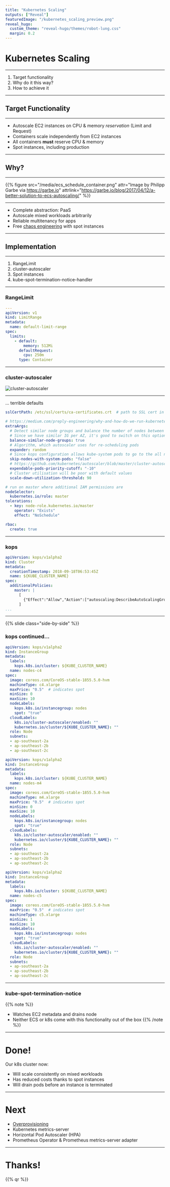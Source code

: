 ```yaml
---
title: "Kubernetes Scaling"
outputs: ["Reveal"]
featuredImage: "/kubernetes_scaling_preview.png"
reveal_hugo:
  custom_theme: "reveal-hugo/themes/robot-lung.css"
  margin: 0.2
---
```


# Kubernetes Scaling

---

  1. Target functionality
  2. Why do it this way?
  3. How to achieve it

---

## Target Functionality

---

  * Autoscale EC2 instances on CPU & memory _reservation_ (Limit and Request)
  * Containers scale independently from EC2 instances
  * All containers **must** reserve CPU & memory
  * Spot instances, including production

---

## Why?

---

{{% figure src="/media/ecs_schedule_container.png" attr="Image by Philipp Garbe via https://garbe.io" attrlink="https://garbe.io/blog/2017/04/12/a-better-solution-to-ecs-autoscaling/" %}}

---

  * Complete abstraction: PaaS
  * Autoscale mixed workloads arbitrarily
  * Reliable multitenancy for apps
  * Free [chaos engineering][] with spot instances

[chaos engineering]: https://learnk8s.io/blog/kubernetes-spot-instances

---

## Implementation

---

  1. RangeLimit
  2. cluster-autoscaler
  3. Spot instances
  4. kube-spot-termination-notice-handler

---

### RangeLimit

```yaml
---
apiVersion: v1
kind: LimitRange
metadata:
  name: default-limit-range
spec:
  limits:
    - default:
        memory: 512Mi
      defaultRequest:
        cpu: 250m
      type: Container
```

---

### cluster-autoscaler

![cluster-autoscaler](/helm_cluster_autoscaler.png)

---

... terrible defaults

```yaml
sslCertPath: /etc/ssl/certs/ca-certificates.crt  # path to SSL cert in CoreOS. Container crashes without it

# https://medium.com/preply-engineering/why-and-how-do-we-run-kubernetes-on-the-spot-instances-c88d32fb9df3
extraArgs:
  # Detect similar node groups and balance the number of nodes between them.
  # Since we have similar IG per AZ, it's good to switch on this option
  balance-similar-node-groups: true
  # Algorithm, which autoscaler uses for re-scheduling pods
  expander: random
  # Since kops configuration allows kube-system pods to go to the all nodes, we need this option in order to downscale the cluster
  skip-nodes-with-system-pods: "false"
  # https://github.com/kubernetes/autoscaler/blob/master/cluster-autoscaler/FAQ.md#how-can-i-configure-overprovisioning-with-cluster-autoscaler
  expendable-pods-priority-cutoff: "-10"
  # Cluster utilisation will be poor with default values
  scale-down-utilization-threshold: 90

# run on master where additional IAM permissions are
nodeSelector: 
  kubernetes.io/role: master
tolerations:
  - key: node-role.kubernetes.io/master
    operator: "Exists"
    effect: "NoSchedule"

rbac:
  create: true
```

---

### kops

```yaml
apiVersion: kops/v1alpha2
kind: Cluster
metadata:
  creationTimestamp: 2018-09-18T06:53:45Z
  name: ${KUBE_CLUSTER_NAME}
spec:
  additionalPolicies:
    master: |
      [
        {"Effect":"Allow","Action":["autoscaling:DescribeAutoScalingGroups","autoscaling:DescribeAutoScalingInstances","autoscaling:DescribeLaunchConfigurations","autoscaling:DescribeTags","autoscaling:SetDesiredCapacity","autoscaling:TerminateInstanceInAutoScalingGroup"],"Resource":"*"}
      ]
...
```

---

{{% slide class="side-by-side" %}}

<style>
.reveal section.side-by-side {
    display: flex !important;
    flex-wrap: wrap;
    width: 95vw;
    position: relative;
    left: 50%;
    transform: translateX(-50%);
}
.reveal section.side-by-side h3 {
    width: 100%;
}
.reveal section.side-by-side pre {
    flex: auto;
    width: 10% !important;
    margin: 10px !important;
}
.reveal section.side-by-side code {
    max-height: none !important;
}
</style>

### kops continued...

```yaml
apiVersion: kops/v1alpha2
kind: InstanceGroup
metadata:
  labels:
    kops.k8s.io/cluster: ${KUBE_CLUSTER_NAME}
  name: nodes-c4
spec:
  image: coreos.com/CoreOS-stable-1855.5.0-hvm
  machineType: c4.xlarge
  maxPrice: "0.5"  # indicates spot
  minSize: 0
  maxSize: 10
  nodeLabels:
    kops.k8s.io/instancegroup: nodes
    spot: "true"
  cloudLabels:
    k8s.io/cluster-autoscaler/enabled: ""
    kubernetes.io/cluster/${KUBE_CLUSTER_NAME}: ""
  role: Node
  subnets:
  - ap-southeast-2a
  - ap-southeast-2b
  - ap-southeast-2c
```

```yaml
apiVersion: kops/v1alpha2
kind: InstanceGroup
metadata:
  labels:
    kops.k8s.io/cluster: ${KUBE_CLUSTER_NAME}
  name: nodes-m4
spec:
  image: coreos.com/CoreOS-stable-1855.5.0-hvm
  machineType: m4.xlarge
  maxPrice: "0.5"  # indicates spot
  minSize: 0
  maxSize: 10
  nodeLabels:
    kops.k8s.io/instancegroup: nodes
    spot: "true"
  cloudLabels:
    k8s.io/cluster-autoscaler/enabled: ""
    kubernetes.io/cluster/${KUBE_CLUSTER_NAME}: ""
  role: Node
  subnets:
  - ap-southeast-2a
  - ap-southeast-2b
  - ap-southeast-2c
```

```yaml
apiVersion: kops/v1alpha2
kind: InstanceGroup
metadata:
  labels:
    kops.k8s.io/cluster: ${KUBE_CLUSTER_NAME}
  name: nodes-c5
spec:
  image: coreos.com/CoreOS-stable-1855.5.0-hvm
  maxPrice: "0.5"  # indicates spot
  machineType: c5.xlarge
  minSize: 1
  maxSize: 10
  nodeLabels:
    kops.k8s.io/instancegroup: nodes
    spot: "true"
  cloudLabels:
    k8s.io/cluster-autoscaler/enabled: ""
    kubernetes.io/cluster/${KUBE_CLUSTER_NAME}: ""
  role: Node
  subnets:
  - ap-southeast-2a
  - ap-southeast-2b
  - ap-southeast-2c
```

---

### kube-spot-termination-notice

{{% note %}}
  * Watches EC2 metadata and drains node
  * Neither ECS or k8s come with this functionality out of the box
{{% /note %}}

---

# Done!

Our k8s cluster now:

  * Will scale consistently on mixed workloads
  * Has reduced costs thanks to spot instances
  * Will drain pods before an instance is terminated

---

# Next

  * [Overprovisioning](../overprovisioning.html)
  * Kubernetes metrics-server
  * Horizontal Pod Autoscaler (HPA)
  * Prometheus Operator & Prometheus metrics-server adapter

---

# Thanks!

{{% qr %}}
